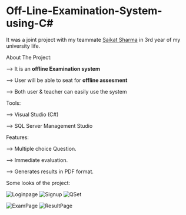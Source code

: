 # Off-Line-Examination-System-using-C#

It was a joint project with my teammate [Saikat Sharma](https://github.com/Saikat-S) in 3rd year of my university life.

About The Project: 

--> It is an **offline Examination system**

--> User will be able to seat for **offline assesment**

--> Both user & teacher can easily use the system

Tools:

--> Visual Studio (C#)

--> SQL Server Management Studio


Features:

--> Multiple choice Question.

--> Immediate evaluation.

--> Generates results in PDF format.


Some looks of the project:


![Loginpage](https://user-images.githubusercontent.com/79602399/126913531-caeec7ad-55e5-417e-979e-382f7f306188.PNG)
![Signup](https://user-images.githubusercontent.com/79602399/126913539-9ea8e29c-2edb-401e-955e-964f920a07de.PNG)
![QSet](https://user-images.githubusercontent.com/79602399/126913542-78adb174-a7e4-4e58-8372-6350f77cdf9a.PNG)

![ExamPage](https://user-images.githubusercontent.com/79602399/126913545-ecd5139e-9cba-41a2-ae66-f861a7e97ba5.PNG)
![ResultPage](https://user-images.githubusercontent.com/79602399/126913552-96d76c6e-066f-4ac5-ab90-efea2bec816b.PNG)
